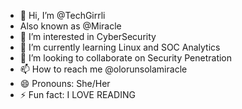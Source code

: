 - 👋 Hi, I’m @TechGirrli
- Also known as @Miracle
- 👀 I’m interested in CyberSecurity
- 🌱 I’m currently learning Linux and SOC Analytics
- 💞️ I’m looking to collaborate on Security Penetration
- 📫 How to reach me @olorunsolamiracle
- 😄 Pronouns: She/Her
- ⚡ Fun fact: I LOVE READING
<!---
MiracleDcoder/MiracleDcoder is a ✨ special ✨ repository because its `README.md` (this file) appears on your GitHub profile.
You can click the Preview link to take a look at your changes.
--->
